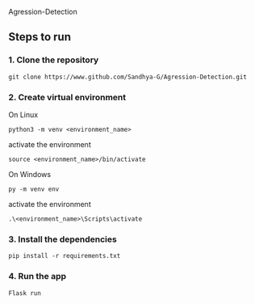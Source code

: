  Agression-Detection

## Steps to run 

### 1. Clone the repository
```
git clone https://www.github.com/Sandhya-G/Agression-Detection.git
```

### 2. Create virtual environment
On Linux 
```
python3 -m venv <environment_name>
```
activate the environment
```
source <environment_name>/bin/activate
```
 
On Windows
```
py -m venv env
```
activate the environment
```
.\<environment_name>\Scripts\activate

```

### 3. Install the dependencies
```
pip install -r requirements.txt
```

### 4. Run the app
```
Flask run
```
